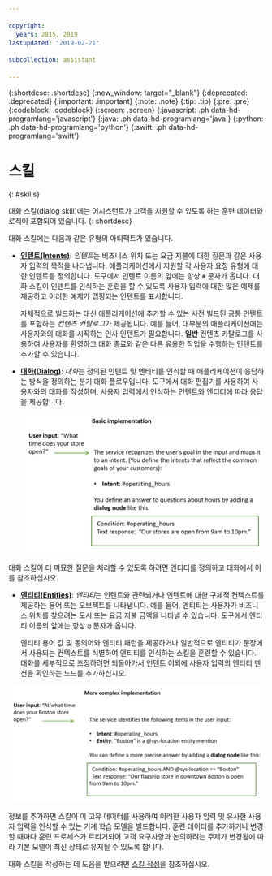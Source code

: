 ```yaml
---

copyright:
  years: 2015, 2019
lastupdated: "2019-02-21"

subcollection: assistant

---
```


{:shortdesc: .shortdesc}
{:new_window: target="_blank"}
{:deprecated: .deprecated}
{:important: .important}
{:note: .note}
{:tip: .tip}
{:pre: .pre}
{:codeblock: .codeblock}
{:screen: .screen}
{:javascript: .ph data-hd-programlang='javascript'}
{:java: .ph data-hd-programlang='java'}
{:python: .ph data-hd-programlang='python'}
{:swift: .ph data-hd-programlang='swift'}

# 스킬
{: #skills}

대화 스킬(dialog skill)에는 어시스턴트가 고객을 지원할 수 있도록 하는 훈련 데이터와 로직이 포함되어 있습니다.
{: shortdesc}

대화 스킬에는 다음과 같은 유형의 아티팩트가 있습니다.

- [**인텐트(Intents)**](/docs/services/assistant?topic=assistant-intents): *인텐트*는 비즈니스 위치 또는 요금 지불에 대한 질문과 같은 사용자 입력의 목적을 나타냅니다. 애플리케이션에서 지원할 각 사용자 요청 유형에 대한 인텐트를 정의합니다. 도구에서 인텐트 이름의 앞에는 항상 `#` 문자가 옵니다. 대화 스킬이 인텐트를 인식하는 훈련을 할 수 있도록 사용자 입력에 대한 많은 예제를 제공하고 이러한 예제가 맵핑되는 인텐트를 표시합니다.

  자체적으로 빌드하는 대신 애플리케이션에 추가할 수 있는 사전 빌드된 공통 인텐트를 포함하는 *컨텐츠 카탈로그*가 제공됩니다. 예를 들어, 대부분의 애플리케이션에는 사용자와의 대화를 시작하는 인사 인텐트가 필요합니다. **일반** 컨텐츠 카탈로그를 사용하여 사용자를 환영하고 대화 종료와 같은 다른 유용한 작업을 수행하는 인텐트를 추가할 수 있습니다.

- [**대화(Dialog)**](/docs/services/assistant?topic=assistant-dialog-build): *대화*는 정의된 인텐트 및 엔티티를 인식할 때 애플리케이션이 응답하는 방식을 정의하는 분기 대화 플로우입니다. 도구에서 대화 편집기를 사용하여 사용자와의 대화를 작성하며, 사용자 입력에서 인식하는 인텐트와 엔티티에 따라 응답을 제공합니다.

  ![인텐트 및 대화만 사용하는 기본 구현의 다이어그램](images/basic-impl.png)

대화 스킬이 더 미묘한 질문을 처리할 수 있도록 하려면 엔티티를 정의하고 대화에서 이를 참조하십시오.

- [**엔티티(Entities)**](/docs/services/assistant?topic=assistant-entities): *엔티티*는 인텐트와 관련되거나 인텐트에 대한 구체적 컨텍스트를 제공하는 용어 또는 오브젝트를 나타냅니다. 예를 들어, 엔티티는 사용자가 비즈니스 위치를 찾으려는 도시 또는 요금 지불 금액을 나타낼 수 있습니다. 도구에서 엔티티 이름의 앞에는 항상 `@` 문자가 옵니다.

  엔티티 용어 값 및 동의어와 엔티티 패턴을 제공하거나 일반적으로 엔티티가 문장에서 사용되는 컨텍스트를 식별하여 엔티티를 인식하는 스킬을 훈련할 수 있습니다. 대화를 세부적으로 조정하려면 되돌아가서 인텐트 이외에 사용자 입력의 엔티티 멘션을 확인하는 노드를 추가하십시오.

![인텐트, 엔티티 및 대화를 사용하는 더 복잡한 구현의 다이어그램](images/complex-impl.png)

정보를 추가하면 스킬이 이 고유 데이터를 사용하여 이러한 사용자 입력 및 유사한 사용자 입력을 인식할 수 있는 기계 학습 모델을 빌드합니다. 훈련 데이터를 추가하거나 변경할 때마다 훈련 프로세스가 트리거되어 고객 요구사항과 논의하려는 주제가 변경됨에 따라 기본 모델이 최신 상태로 유지될 수 있도록 합니다.

대화 스킬을 작성하는 데 도움을 받으려면 [스킬 작성](/docs/services/assistant?topic=assistant-skill-add)을 참조하십시오.
